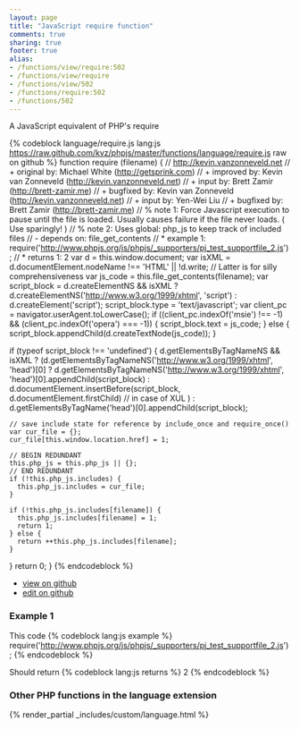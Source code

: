 ```yaml
---
layout: page
title: "JavaScript require function"
comments: true
sharing: true
footer: true
alias:
- /functions/view/require:502
- /functions/view/require
- /functions/view/502
- /functions/require:502
- /functions/502
---
```

<!-- Generated by Rakefile:build -->
A JavaScript equivalent of PHP's require

{% codeblock language/require.js lang:js https://raw.github.com/kvz/phpjs/master/functions/language/require.js raw on github %}
function require (filename) {
  // http://kevin.vanzonneveld.net
  // +   original by: Michael White (http://getsprink.com)
  // +   improved by: Kevin van Zonneveld (http://kevin.vanzonneveld.net)
  // +      input by: Brett Zamir (http://brett-zamir.me)
  // +   bugfixed by: Kevin van Zonneveld (http://kevin.vanzonneveld.net)
  // +   input by: Yen-Wei Liu
  // +   bugfixed by: Brett Zamir (http://brett-zamir.me)
  // %        note 1: Force Javascript execution to pause until the file is loaded. Usually causes failure if the file never loads. ( Use sparingly! )
  // %        note 2: Uses global: php_js to keep track of included files
  // -    depends on: file_get_contents
  // *     example 1: require('http://www.phpjs.org/js/phpjs/_supporters/pj_test_supportfile_2.js');
  // *     returns 1: 2
  var d = this.window.document;
  var isXML = d.documentElement.nodeName !== 'HTML' || !d.write; // Latter is for silly comprehensiveness
  var js_code = this.file_get_contents(filename);
  var script_block = d.createElementNS && isXML ? d.createElementNS('http://www.w3.org/1999/xhtml', 'script') : d.createElement('script');
  script_block.type = 'text/javascript';
  var client_pc = navigator.userAgent.toLowerCase();
  if ((client_pc.indexOf('msie') !== -1) && (client_pc.indexOf('opera') === -1)) {
    script_block.text = js_code;
  } else {
    script_block.appendChild(d.createTextNode(js_code));
  }

  if (typeof script_block !== 'undefined') {
    d.getElementsByTagNameNS && isXML ? (d.getElementsByTagNameNS('http://www.w3.org/1999/xhtml', 'head')[0] ? d.getElementsByTagNameNS('http://www.w3.org/1999/xhtml', 'head')[0].appendChild(script_block) : d.documentElement.insertBefore(script_block, d.documentElement.firstChild) // in case of XUL
    ) : d.getElementsByTagName('head')[0].appendChild(script_block);

    // save include state for reference by include_once and require_once()
    var cur_file = {};
    cur_file[this.window.location.href] = 1;

    // BEGIN REDUNDANT
    this.php_js = this.php_js || {};
    // END REDUNDANT
    if (!this.php_js.includes) {
      this.php_js.includes = cur_file;
    }

    if (!this.php_js.includes[filename]) {
      this.php_js.includes[filename] = 1;
      return 1;
    } else {
      return ++this.php_js.includes[filename];
    }
  }
  return 0;
}
{% endcodeblock %}

 - [view on github](https://github.com/kvz/phpjs/blob/master/functions/language/require.js)
 - [edit on github](https://github.com/kvz/phpjs/edit/master/functions/language/require.js)

### Example 1
This code
{% codeblock lang:js example %}
require('http://www.phpjs.org/js/phpjs/_supporters/pj_test_supportfile_2.js');
{% endcodeblock %}

Should return
{% codeblock lang:js returns %}
2
{% endcodeblock %}


### Other PHP functions in the language extension
{% render_partial _includes/custom/language.html %}
